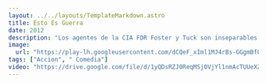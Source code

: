 ```yaml
---
layout: ../../layouts/TemplateMarkdown.astro
title: Esto Es Guerra
date: 2012
description: "Los agentes de la CIA FDR Foster y Tuck son inseparables mejores amigos y compañeros. En conjunto, su buena apariencia y habilidades secretas y de combate los clasifican en la élite de la CIA, pero su relación personal y profesional es puesta a prueba"
image:
  url: "https://play-lh.googleusercontent.com/dCQeF_xIml1MJ4rBs-GGgmBf01l5fWeiLrDgIuLEMXO42leWsEnl7YNzaZ6NPXiwMCyF=w240-h480-rw"
tags: ["Accion", " Comedia"]
video: "https://drive.google.com/file/d/1yQDsRZJ0ReqMSj0VjYl1nmAcTUUeXZnp/preview"
---
```

